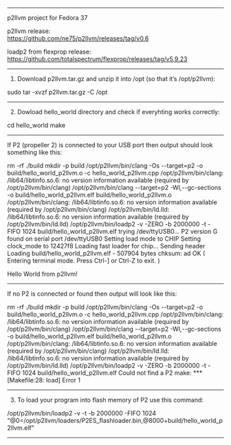 ************************************************************************

p2llvm project for Fedora 37 

p2llvm release:  
https://github.com/ne75/p2llvm/releases/tag/v0.6

loadp2 from flexprop release:
https://github.com/totalspectrum/flexprop/releases/tag/v5.9.23

***************************************************************************

1. Download p2llvm.tar.gz and unzip it into /opt (so that it’s /opt/p2llvm): 

sudo tar -xvzf p2llvm.tar.gz -C /opt

***************************************************************************

2. Dowload hello_world directory and check if everyhting works correctly:

cd hello_world
make

***************************************************************************

If P2 (propeller 2) is connected to your USB port then output should look something like this:

rm -rf ./build
mkdir -p build
/opt/p2llvm/bin/clang -Os --target=p2 -o build/hello_world_p2llvm.o -c hello_world_p2llvm.cpp
/opt/p2llvm/bin/clang: /lib64/libtinfo.so.6: no version information available (required by /opt/p2llvm/bin/clang)
/opt/p2llvm/bin/clang --target=p2 -Wl,--gc-sections -o build/hello_world_p2llvm.elf build/hello_world_p2llvm.o
/opt/p2llvm/bin/clang: /lib64/libtinfo.so.6: no version information available (required by /opt/p2llvm/bin/clang)
/opt/p2llvm/bin/ld.lld: /lib64/libtinfo.so.6: no version information available (required by /opt/p2llvm/bin/ld.lld)
/opt/p2llvm/bin/loadp2 -v -ZERO -b 2000000 -t -FIFO 1024 build/hello_world_p2llvm.elf
trying /dev/ttyUSB0...
P2 version G found on serial port /dev/ttyUSB0
Setting load mode to CHIP
Setting clock_mode to 12427f8
Loading fast loader for chip...
Sending header
Loading build/hello_world_p2llvm.elf - 507904 bytes
chksum: ad OK
( Entering terminal mode.  Press Ctrl-] or Ctrl-Z to exit. )

Hello World from p2llvm!

***************************************************************************

If no P2 is connected or found then output will look like this:

rm -rf ./build
mkdir -p build
/opt/p2llvm/bin/clang -Os --target=p2 -o build/hello_world_p2llvm.o -c hello_world_p2llvm.cpp
/opt/p2llvm/bin/clang: /lib64/libtinfo.so.6: no version information available (required by /opt/p2llvm/bin/clang)
/opt/p2llvm/bin/clang --target=p2 -Wl,--gc-sections -o build/hello_world_p2llvm.elf build/hello_world_p2llvm.o
/opt/p2llvm/bin/clang: /lib64/libtinfo.so.6: no version information available (required by /opt/p2llvm/bin/clang)
/opt/p2llvm/bin/ld.lld: /lib64/libtinfo.so.6: no version information available (required by /opt/p2llvm/bin/ld.lld)
/opt/p2llvm/bin/loadp2 -v -ZERO -b 2000000 -t -FIFO 1024 build/hello_world_p2llvm.elf
Could not find a P2
make: *** [Makefile:28: load] Error 1

****************************************************************************
 
3. To load your program into flash memory of P2 use this command:

/opt/p2llvm/bin/loadp2 -v -t -b 2000000 -FIFO 1024 "@0=/opt/p2llvm/loaders/P2ES_flashloader.bin,@8000+build/hello_world_p2llvm.elf"

****************************************************************************
